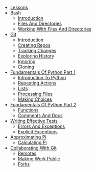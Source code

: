* [Lessons](notebooks/00-lessons.ipynb)
* [Bash]()
  * [Introduction](notebooks/01-bash/01-Introduction.ipynb)
  * [Files And Directories](notebooks/01-bash/02-files-and-directories.ipynb)
  * [Working With Files And Directories](notebooks/01-bash/03-working-with-files-and-directories.ipynb)
* [Git]()
  * [Introduction](notebooks/02-git/01-introduction.ipynb)
  * [Creating Repos](notebooks/02-git/02-creating-repos.ipynb)
  * [Tracking Changes](notebooks/02-git/03-tracking-changes.ipynb)
  * [Exploring History](notebooks/02-git/04-exploring-history.ipynb)
  * [Ignoring](notebooks/02-git/05-ignoring.ipynb)
  * [Cloning](notebooks/02-git/06-cloning.ipynb)
* [Fundamentals Of Python Part 1]()
  * [Introduction To Python](notebooks/03-fundamentals-of-python-part-1/01-introduction-to-python.ipynb)
  * [Repeating Actions](notebooks/03-fundamentals-of-python-part-1/02-repeating-actions.ipynb)
  * [Lists](notebooks/03-fundamentals-of-python-part-1/03-lists.ipynb)
  * [Processing Files](notebooks/03-fundamentals-of-python-part-1/04-processing-files.ipynb)
  * [Making Choices](notebooks/03-fundamentals-of-python-part-1/05-making-choices.ipynb)
* [Fundamentals Of Python Part 2]()
  * [Functions](notebooks/04-fundamentals-of-python-part-2/01-functions.ipynb)
  * [Comments And Docs](notebooks/04-fundamentals-of-python-part-2/02-comments-and-docs.ipynb)
* [Writing Effective Tests]()
  * [Errors And Exceptions](notebooks/06-writing-effective-tests/01-errors-and-exceptions.ipynb)
  * [Explicit Exceptions](notebooks/06-writing-effective-tests/02-explicit-exceptions.ipynb)
* [Approximating Pi]()
  * [Calculating Pi](notebooks/07-approximating-pi/01-calculating-pi.ipynb)
* [Collaborating With Git]()
  * [Remotes](notebooks/08-collaborating-with-git/01-remotes.ipynb)
  * [Making Work Public](notebooks/08-collaborating-with-git/02-making-work-public.ipynb)
  * [Forks](notebooks/08-collaborating-with-git/03-forks.ipynb)

